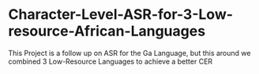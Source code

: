 # Character-Level-ASR-for-3-Low-resource-African-Languages
This Project is a follow up on ASR for the Ga Language, but this around we combined 3 Low-Resource Languages to achieve a better CER
